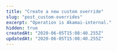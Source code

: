 ```yaml
---
title: "Create a new custom override"
slug: "post_custom-overrides"
excerpt: "Operation is Akamai-internal."
hidden: true
createdAt: "2020-06-05T15:08:40.255Z"
updatedAt: "2020-06-05T15:08:40.255Z"
---
```


